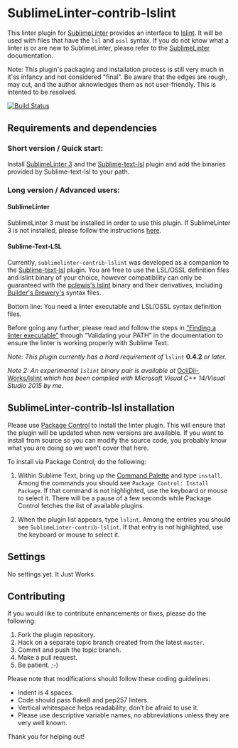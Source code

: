 SublimeLinter-contrib-lslint
================================

This linter plugin for [SublimeLinter][docs] provides an interface to [lslint][makopo-lslint]. It will be used with files that have the `lsl` and `ossl` syntax.
If you do not know what a linter is or are new to SublimeLinter, please refer to the [SublimeLinter][docs] documentation.

Note: This plugin's packaging and installation process is still very much in it'ss infancy and not considered "final". Be aware that the edges are rough, may cut, and the author aknowledges them as not user-friendly. This is intented to be resolved.

[![Build Status](https://travis-ci.org/XenHat/SublimeLinter-contrib-lslint.svg?branch=master)](https://travis-ci.org/XenHat/SublimeLinter-contrib-lslint)

## Requirements and dependencies

### Short version / Quick start:

Install [SublimeLinter 3][installation] and the [Sublime-text-lsl][makopo-subl-lsl] plugin and add the binaries provided by Sublime-text-lsl to your path.

### Long version / Advanced users:

#### SublimeLinter

SublimeLinter 3 must be installed in order to use this plugin. If SublimeLinter 3 is not installed, please follow the instructions [here][installation].

#### Sublime-Text-LSL

Currently, `sublimelinter-contrib-lslint` was developed as a companion to the [Sublime-text-lsl][makopo-subl-lsl] plugin. You are free to use the LSL/OSSL definition files and lslint binary of your choice, however compatibility can only be guaranteed with the [pclewis's lslint](https://github.com/pclewis/lslint) binary and their derivatives, including [Builder's Brewery's](https://github.com/buildersbrewery/linden-scripting-language) syntax files.

Bottom line: You need a linter executable and LSL/OSSL syntax definition files.

Before going any further, please read and follow the steps in [“Finding a linter executable”](http://sublimelinter.readthedocs.org/en/latest/troubleshooting.html#finding-a-linter-executable) through “Validating your PATH” in the documentation to ensure the linter is working properly with Sublime Text.

*Note: This plugin currently has a hard requirement of* `lslint` __0.4.2__ *or later.*

*Note 2: An experimental `lslint` binary pair is available at* [OciiDii-Works/lslint](https://github.com/Ociidii-Works/lslint) *which has been compiled with Microsoft Visual C++ 14/Visual Studio 2015 by me.*

## SublimeLinter-contrib-lsl installation

Please use [Package Control][pc] to install the linter plugin. This will ensure that the plugin will be updated when new versions are available. If you want to install from source so you can modify the source code, you probably know what you are doing so we won't cover that here.

To install via Package Control, do the following:

1. Within Sublime Text, bring up the [Command Palette][cmd] and type `install`. Among the commands you should see `Package Control: Install Package`. If that command is not highlighted, use the keyboard or mouse to select it. There will be a pause of a few seconds while Package Control fetches the list of available plugins.

1. When the plugin list appears, type `lslint`. Among the entries you should see `SublimeLinter-contrib-lslint`. If that entry is not highlighted, use the keyboard or mouse to select it.

## Settings

No settings yet. It Just Works.

## Contributing
If you would like to contribute enhancements or fixes, please do the following:

1. Fork the plugin repository.
1. Hack on a separate topic branch created from the latest `master`.
1. Commit and push the topic branch.
1. Make a pull request.
1. Be patient.  ;-)

Please note that modifications should follow these coding guidelines:

- Indent is 4 spaces.
- Code should pass flake8 and pep257 linters.
- Vertical whitespace helps readability, don’t be afraid to use it.
- Please use descriptive variable names, no abbreviations unless they are very well known.

Thank you for helping out!

[docs]: http://sublimelinter.readthedocs.org
[installation]: http://sublimelinter.readthedocs.org/en/latest/installation.html
[locating-executables]: http://sublimelinter.readthedocs.org/en/latest/usage.html#how-linter-executables-are-located
[pc]: https://sublime.wbond.net/installation
[cmd]: http://docs.sublimetext.info/en/sublime-text-3/extensibility/command_palette.html
[settings]: http://sublimelinter.readthedocs.org/en/latest/settings.html
[linter-settings]: http://sublimelinter.readthedocs.org/en/latest/linter_settings.html
[inline-settings]: http://sublimelinter.readthedocs.org/en/latest/settings.html#inline-settings
[makopo-lslint]: https://github.com/Makopo/lslint
[makopo-subl-lsl]: https://github.com/Makopo/sublime-text-lsl

